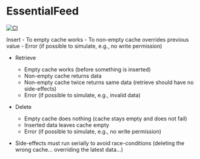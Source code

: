 # EssentialFeed

[![CI](https://github.com/loloa/EssentialFeed/actions/workflows/CI.yml/badge.svg)](https://github.com/loloa/EssentialFeed/actions/workflows/CI.yml)

Insert
    - To empty cache works
    - To non-empty cache overrides previous value
    - Error (if possible to simulate, e.g., no write permission)

- Retrieve
    - Empty cache works (before something is inserted)
    - Non-empty cache returns data
    - Non-empty cache twice returns same data (retrieve should have no side-effects)
    - Error (if possible to simulate, e.g., invalid data)

- Delete
    - Empty cache does nothing (cache stays empty and does not fail)
    - Inserted data leaves cache empty
    - Error (if possible to simulate, e.g., no write permission)

- Side-effects must run serially to avoid race-conditions (deleting the wrong cache... overriding the latest data...)
